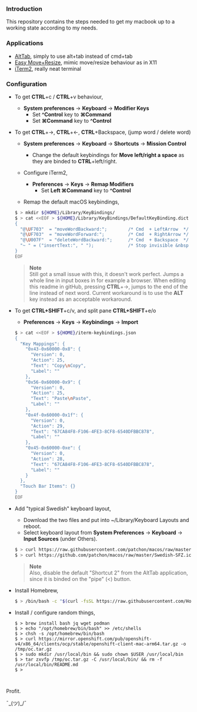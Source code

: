 ### Introduction
This repository contains the steps needed to get my macbook up to a working state
according to my needs.

### Applications
* [AltTab](https://github.com/lwouis/alt-tab-macos), simply to use alt+tab instead of cmd+tab
* [Easy Move+Resize](https://github.com/dmarcotte/easy-move-resize), mimic move/resize behaviour as in X11
* [iTerm2](https://www.iterm2.com/downloads.html), really neat terminal

### Configuration 
* To get **CTRL**+c / **CTRL**+v behaviour, 
  * **System preferences** -> **Keyboard** -> **Modifier Keys**
    * Set **^Control** key to **⌘Command**
    * Set **⌘Command** key to **^Control**

* To get **CTRL**+->, **CTRL**+<-, **CTRL**+Backspace, (jump word / delete word)
  * **System preferences** -> **Keyboard** -> **Shortcuts** -> **Mission Control** 
    * Change the default keybindings for **Move left/right a space** as they are binded to **CTRL**+left/right.

  * Configure iTerm2, 
    * **Preferences** -> **Keys** -> **Remap Modifiers**
      * Set **Left ⌘Command** key to **^Control**
  
  * Remap the default macOS keybindings,  
  ```bash
  $ > mkdir ${HOME}/Library/KeyBindings/
  $ > cat <<EOF > ${HOME}/Library/KeyBindings/DefaultKeyBinding.dict
  {
    "@\UF703"  = "moveWordBackward:";        /* Cmd  + LeftArrow  */
    "@\UF703"  = "moveWordForward:";         /* Cmd  + RightArrow */
    "@\U007F"  = "deleteWordBackward:";      /* Cmd  + Backspace  */
    "~ " = ("insertText:", " ");             /* Stop invisible &nbsp characters when pressing pipe */
  } 
  EOF
  ```  
  
  > **Note**<br>
  Still got a small issue with this, it doesn't work perfect. Jumps a
  whole line in input boxes in for example a browser. When editing this readme in gitHub, pressing
  **CTRL**+->, jumps to the end of the line instead of next word.
  Current workaround is to use the **ALT** key instead as an acceptable workaround.

* To get **CTRL+SHIFT**+c/v, and split pane **CTRL+SHIFT**+e/o
  * **Preferences** -> **Keys** -> **Keybindings** -> **Import**
  ```bash
  $ > cat <<EOF > ${HOME}/iterm-keybindings.json
  {
    "Key Mappings": {
      "0x43-0x60000-0x8": {
        "Version": 0,
        "Action": 25,
        "Text": "Copy\nCopy",
        "Label": ""
      },
      "0x56-0x60000-0x9": {
        "Version": 0,
        "Action": 25,
        "Text": "Paste\nPaste",
        "Label": ""
      },
      "0x4f-0x60000-0x1f": {
        "Version": 0,
        "Action": 29,
        "Text": "67CA84F8-F106-4FE3-8CF8-6540DFBBC878",
        "Label": ""
      },
      "0x45-0x60000-0xe": {
        "Version": 0,
        "Action": 28,
        "Text": "67CA84F8-F106-4FE3-8CF8-6540DFBBC878",
        "Label": ""
      }
    },
    "Touch Bar Items": {}
  }
  EOF
  ```

* Add "typical Swedish" keyboard layout, 
  * Download the two files and put into ~/Library/Keyboard Layouts and reboot.
  * Select keyboard layout from **System Preferences** -> **Keyboard** -> **Input Sources** (under Others).

  ```bash
  $ > curl https://raw.githubusercontent.com/patchon/macos/raw/master/Swedish-SFZ.keylayout -o ~/Library/Keyboard\ Layouts/Swedish-SFZ.keylayout
  $ > curl https://github.com/patchon/macos/raw/master/Swedish-SFZ.icns -o ~/Library/Keyboard\ Layouts/Swedish-SFZ.keylayout
  ```
  > **Note**<br>
  Also, disable the default "Shortcut 2" from the AltTab application, since it is binded on the "pipe" (<) button.

* Install Homebrew,
  ```bash
  $ > /bin/bash -c "$(curl -fsSL https://raw.githubusercontent.com/Homebrew/install/HEAD/install.sh)"
  ```
  
* Install / configure random things,
  ```
  $ > brew install bash jq wget podman
  $ > echo "/opt/homebrew/bin/bash" >> /etc/shells
  $ > chsh -s /opt/homebrew/bin/bash
  $ > curl https://mirror.openshift.com/pub/openshift-v4/x86_64/clients/ocp/stable/openshift-client-mac-arm64.tar.gz -o /tmp/oc.tar.gz
  $ > sudo mkdir /usr/local/bin && sudo chown $USER /usr/local/bin
  $ > tar zxvfp /tmp/oc.tar.gz -C /usr/local/bin/ && rm -f /usr/local/bin/README.md
  $ > 
  
  
  
Profit.

¯\_(ツ)_/¯
